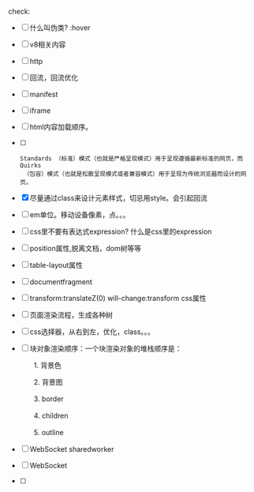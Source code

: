 check:

- [ ] 什么叫伪类? :hover

- [ ] v8相关内容

- [ ] http

- [ ] 回流，回流优化

- [ ] manifest

- [ ] iframe

- [ ] html内容加载顺序。

- [ ] ```
  Standards （标准）模式（也就是严格呈现模式）用于呈现遵循最新标准的网页，而 Quirks
   （包容）模式（也就是松散呈现模式或者兼容模式）用于呈现为传统浏览器而设计的网页。
  ```

- [x] 尽量通过class来设计元素样式，切忌用style。会引起回流

- [ ] em单位。移动设备像素，点。。。

- [ ] css里不要有表达式expression? 什么是css里的expression

- [ ] position属性,脱离文档，dom树等等

- [ ] table-layout属性

- [ ] documentfragment

- [ ]  transform:translateZ(0)  will-change:transform css属性

- [ ] 页面渲染流程，生成各种树

- [ ] css选择器，从右到左，优化，class。。。

- [ ] 块对象渲染顺序：一个块渲染对象的堆栈顺序是：

  　　1. 背景色

  　　2. 背景图

  　　3. border

  　　4. children

    　　5. outline

- [ ] WebSocket sharedworker

- [ ] WebSocket

- [ ] 
